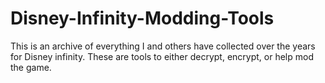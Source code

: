 # Disney-Infinity-Modding-Tools

This is an archive of everything I and others have collected over the years for Disney infinity. These are tools to either decrypt, encrypt, or help mod the game.